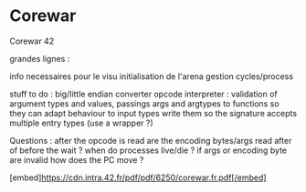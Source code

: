# Corewar
Corewar 42

grandes lignes :

info necessaires pour le visu
initialisation de l'arena
gestion cycles/process

stuff to do :
big/little endian converter
opcode interpreter :
	validation of argument types and values,
	passings args and argtypes to functions so they can adapt behaviour to input types
	write them so the signature accepts multiple entry types (use a wrapper ?)


Questions :
	after the opcode is read are the encoding bytes/args read after of before the wait ?
	when do processes live/die ?
	if args or encoding byte are invalid how does the PC move ?

[embed]https://cdn.intra.42.fr/pdf/pdf/6250/corewar.fr.pdf[/embed]


